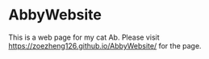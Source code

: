 # AbbyWebsite

This is a web page for my cat Ab. Please visit https://zoezheng126.github.io/AbbyWebsite/ for the page.
